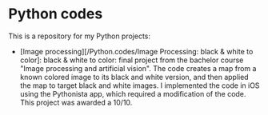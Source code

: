 # Python codes
This is a repository for my Python projects:
- [Image processing][/Python.codes/Image Processing: black & white to color]: black & white to color: final project from the bachelor course "Image processing and artificial vision". The code creates a map from a known colored image to its black and white version, and then applied the map to target black and white images. I implemented the code in iOS using the Pythonista app, which required a modification of the code. This project was awarded a 10/10.

